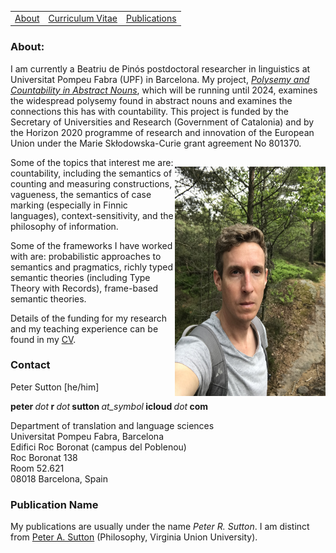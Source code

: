 <!-- <head><meta name="google-site-verification" content="nIYpAe--f79JfspkWPMP_lpuxDc4LZy8qMC5QN8zp9Q" /></head>-->

<table>
  <tbody>
    <tr>
      <td><a href="index">About</a></td>
      <td><a href="cv">Curriculum Vitae</a></td>
      <td><a href="papers">Publications</a></td>
    </tr>
    </tbody>
</table>




<!-- wp:heading {"level":3} -->
<h3>About:</h3>
<!-- /wp:heading -->

<!-- wp:paragraph -->
<p>I am currently a Beatriu de Pinós postdoctoral researcher in linguistics at Universitat Pompeu Fabra (UPF) in Barcelona. My project,  <a href="https://sites.google.com/view/pcan-project"><i>Polysemy and Countability in Abstract Nouns</i></a>, which will be running until 2024, examines the widespread polysemy found in abstract nouns and examines the connections this has with countability. This project is funded by the Secretary of Universities and Research (Government of Catalonia) and by the Horizon 2020 programme of research and innovation of the European Union under the Marie Sk&#322;odowska-Curie grant agreement No 801370.</p>

<!--<p>Previous to Barcelona, I was working at HHU Düsseldorf as the postdoctoral researcher on the project&nbsp;'<a href="https://sites.google.com/view/individuation">Individuation of Eventualities and Abstract Things</a>', a project funded by the German Research Foundation (DFG).</p>-->
<!-- /wp:paragraph -->

<!-- wp:image {"align":"left","id":88,"width":241,"height":367} -->
<!--<div class="wp-block-image"><figure class="alignleft is-resized">
  </figure></div> -->
  
<img src="IMG_1155.jpeg" align="right" alt="" class="wp-image-88" width="241" height="367" style="margin: 15px 0px 0px 0px;" />

<p>Some of the topics that interest me are: countability, including the semantics of counting and measuring constructions, vagueness, the semantics of case marking (especially in Finnic languages), context-sensitivity, and the philosophy of information.</p>


<!-- wp:paragraph -->
<p>Some of the frameworks I have worked with are: probabilistic approaches to semantics and pragmatics, richly typed semantic theories (including Type Theory with Records), frame-based semantic theories.</p>
<!-- /wp:paragraph -->

<!-- wp:paragraph -->
<p>Details of the funding for my research and my teaching experience can be found in&nbsp;my <a href="cv21_01.pdf" data-type="page" data-id="29">CV</a>.</p>
<!-- /wp:paragraph -->



### Contact

<p>Peter Sutton [he/him]</p>

<p><strong>peter&nbsp;</strong><em>dot</em><strong>&nbsp;r&nbsp;</strong><em>dot</em><strong>&nbsp;sutton&nbsp;</strong><em>at_symbol</em><strong>&nbsp;icloud&nbsp;</strong><em>dot</em><strong>&nbsp;com</strong></p>

<p> Department of translation and language sciences <br>
Universitat Pompeu Fabra, Barcelona <br>
Edifici Roc Boronat (campus del Poblenou) <br>
Roc Boronat 138  <br>
Room 52.621 <br>
08018 Barcelona, Spain</p>
<!--<p>Heinrich-Heine-Universität Düsseldorf<br>Abteilung für Allgemeine Sprachwissenschaft <br>Institut für Sprache und Information<br>24.53 &nbsp;00.87<br>Universitätsstraße 1<br>40225 Düsseldorf</p> --> 


### Publication Name

My publications are usually under the name <i>Peter R. Sutton</i>. I am distinct from <a href="https://sites.google.com/site/vuuphilosophers/dr-sutton-s-home-page">Peter A. Sutton</a> (Philosophy, Virginia Union University).
  
 


<!--
You can use the [editor on GitHub](https://github.com/peter-sutton/peter-sutton.github.io/edit/main/index.md) to maintain and preview the content for your website in Markdown files.

Whenever you commit to this repository, GitHub Pages will run [Jekyll](https://jekyllrb.com/) to rebuild the pages in your site, from the content in your Markdown files.

### Markdown

Markdown is a lightweight and easy-to-use syntax for styling your writing. It includes conventions for

```markdown
Syntax highlighted code block

# Header 1
## Header 2
### Header 3

- Bulleted
- List

1. Numbered
2. List

**Bold** and _Italic_ and `Code` text

[Link](url) and ![Image](src)
```

For more details see [GitHub Flavored Markdown](https://guides.github.com/features/mastering-markdown/).

### Jekyll Themes

Your Pages site will use the layout and styles from the Jekyll theme you have selected in your [repository settings](https://github.com/peter-sutton/peter-sutton.github.io/settings). The name of this theme is saved in the Jekyll `_config.yml` configuration file.

### Support or Contact

Having trouble with Pages? Check out our [documentation](https://docs.github.com/categories/github-pages-basics/) or [contact support](https://support.github.com/contact) and we’ll help you sort it out.--> 
